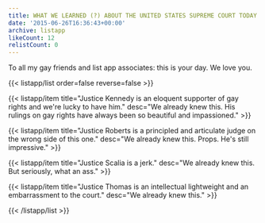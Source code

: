 ```yaml
---
title: WHAT WE LEARNED (?) ABOUT THE UNITED STATES SUPREME COURT TODAY
date: '2015-06-26T16:36:43+00:00'
archive: listapp
likeCount: 12
relistCount: 0
---
```


To all my gay friends and list app associates: this is your day. We love you.

{{< listapp/list order=false reverse=false >}}

   {{< listapp/item title="Justice Kennedy is an eloquent supporter of gay rights and we're lucky to have him."
      desc="We already knew this. His rulings on gay rights have always been so beautiful and impassioned." >}}

   {{< listapp/item title="Justice Roberts is a principled and articulate judge on the wrong side of this one."
      desc="We already knew this. Props. He's still impressive." >}}

   {{< listapp/item title="Justice Scalia is a jerk."
      desc="We already knew this. But seriously, what an ass." >}}

   {{< listapp/item title="Justice Thomas is an intellectual lightweight and an embarrassment to the court."
      desc="We already knew this." >}}

{{< /listapp/list >}}
